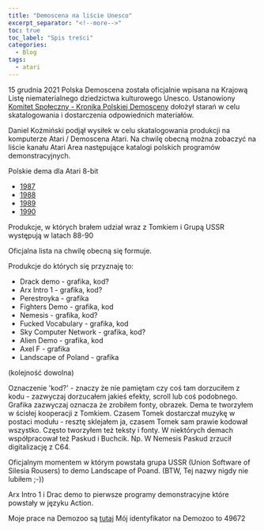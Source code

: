 ```yaml
---
title: "Demoscena na liście Unesco"
excerpt_separator: "<!--more-->"
toc: true
toc_label: "Spis treści"
categories:
  - Blog
tags:
  - atari
---
```


15 grudnia 2021 Polska Demoscena została oficjalnie wpisana na Krajową Listę niematerialnego dziedzictwa kulturowego Unesco.
Ustanowiony [Komitet Społeczny - Kronika Polskiej Demosceny](https://kskpd.pl/) dołożył starań w celu skatalogowania i dostarczenia odpowiednich materiałów.

Daniel Koźmiński podjął wysiłek w celu skatalogowania produkcji na komputerze Atari / Demoscena Atari.
Na chwilę obecną można zobaczyć na liście kanału Atari Area następujące katalogi polskich programów demonstracyjnych.

Polskie dema dla Atari 8-bit
* [1987](https://www.youtube.com/playlist?list=PLwxQCRveKAwjou6lyq71yVwJcvlfnrysi)
* [1988](https://www.youtube.com/playlist?list=PLwxQCRveKAwgH6mof14BYYniMHX4d-JAV)
* [1989](https://www.youtube.com/playlist?list=PLwxQCRveKAwj_-sFVggU6CpDCDE5e8GNM)
* [1990](https://www.youtube.com/playlist?list=PLwxQCRveKAwjFMhIL0IJ8uSGU3DC-bO4b)

Produkcje, w których brałem udział wraz z Tomkiem i Grupą USSR występują w latach 88-90

Oficjalna lista na chwilę obecną się formuje.

Produkcje do których się przyznaję to:

* Drack demo - grafika, kod?
* Arx Intro 1 - grafika, kod?
* Perestroyka - grafika
* Fighters Demo - grafika, kod
* Nemesis - grafika, kod?
* Fucked Vocabulary - grafika, kod
* Sky Computer Network - grafika, kod?
* Alien Demo - grafika, kod
* Axel F - grafika
* Landscape of Poland - grafika

(kolejność dowolna)

Oznaczenie 'kod?' - znaczy że nie pamiętam czy coś tam dorzuciłem z kodu - zazwyczaj dorzucałem jakieś efekty, scroll lub coś podobnego. Grafika zazwyczaj oznacza że zrobiłem fonty, obrazek. Dema te tworzyłem w ścisłej kooperacji z Tomkiem. Czasem Tomek dostarczał muzykę w postaci modułu - resztę sklejałem ja, czasem Tomek sam prawie kodował wszystko. Często tworzyłem też teksty i fonty. W niektórych demach współpracował też Paskud i Buchcik. Np. W Nemesis Paskud zrzucił digitalizację z C64.

Oficjalnym momentem w którym powstała grupa USSR (Union Software of Silesia Rousers) to demo Landscape of Poand. (BTW, Tej nazwy nigdy nie lubiłem ;-))

Arx Intro 1 i Drac demo to pierwsze programy demonstracyjne które powstały w języku Action.

Moje prace na Demozoo są [tutaj](https://demozoo.org/sceners/49672/)
Mój identyfikator na Demozoo to 49672

